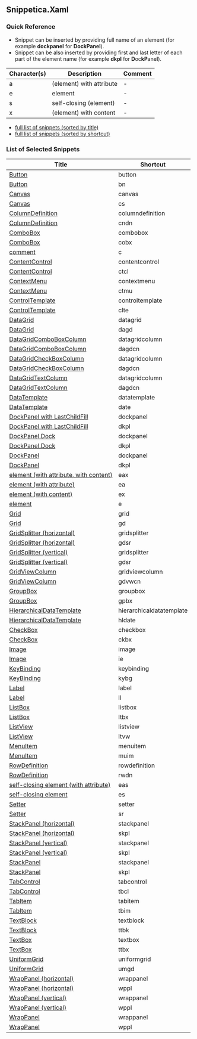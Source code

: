 ﻿## Snippetica.Xaml

### Quick Reference

* Snippet can be inserted by providing full name of an element (for example **dockpanel** for **DockPanel**).
* Snippet can be also inserted by providing first and last letter of each part of the element name (for example **dkpl** for **D**oc**kP**ane**l**).

Character\(s\) | Description | Comment
------------ | ----------- | -------
a|\(element\) with attribute|\-
e|element|\-
s|self\-closing \(element\)|\-
x|\(element\) with content|\-

* [full list of snippets (sorted by title)](SnippetsByTitle.md)
* [full list of snippets (sorted by shortcut)](SnippetsByShortcut.md)

### List of Selected Snippets

Title | Shortcut
----- | --------
[Button](Button.snippet)|button
[Button](Button_.snippet)|bn
[Canvas](Canvas.snippet)|canvas
[Canvas](Canvas_.snippet)|cs
[ColumnDefinition](ColumnDefinition.snippet)|columndefinition
[ColumnDefinition](ColumnDefinition_.snippet)|cndn
[ComboBox](ComboBox.snippet)|combobox
[ComboBox](ComboBox_.snippet)|cobx
[comment](Comment.snippet)|c
[ContentControl](ContentControl.snippet)|contentcontrol
[ContentControl](ContentControl_.snippet)|ctcl
[ContextMenu](ContextMenu.snippet)|contextmenu
[ContextMenu](ContextMenu_.snippet)|ctmu
[ControlTemplate](ControlTemplate.snippet)|controltemplate
[ControlTemplate](ControlTemplate_.snippet)|clte
[DataGrid](DataGrid.snippet)|datagrid
[DataGrid](DataGrid_.snippet)|dagd
[DataGridComboBoxColumn](DataGridComboBoxColumn.snippet)|datagridcolumn
[DataGridComboBoxColumn](DataGridComboBoxColumn_.snippet)|dagdcn
[DataGridCheckBoxColumn](DataGridCheckBoxColumn.snippet)|datagridcolumn
[DataGridCheckBoxColumn](DataGridCheckBoxColumn_.snippet)|dagdcn
[DataGridTextColumn](DataGridTextColumn.snippet)|datagridcolumn
[DataGridTextColumn](DataGridTextColumn_.snippet)|dagdcn
[DataTemplate](DataTemplate.snippet)|datatemplate
[DataTemplate](DataTemplate_.snippet)|date
[DockPanel with LastChildFill](DockPanelLastChildFill.snippet)|dockpanel
[DockPanel with LastChildFill](DockPanelLastChildFill_.snippet)|dkpl
[DockPanel\.Dock](DockPanelDock.snippet)|dockpanel
[DockPanel\.Dock](DockPanelDock_.snippet)|dkpl
[DockPanel](DockPanel.snippet)|dockpanel
[DockPanel](DockPanel_.snippet)|dkpl
[element \(with attribute, with content\)](ElementWithAttributeWithContent.snippet)|eax
[element \(with attribute\)](ElementWithAttribute.snippet)|ea
[element \(with content\)](ElementWithContent.snippet)|ex
[element](Element.snippet)|e
[Grid](Grid.snippet)|grid
[Grid](Grid_.snippet)|gd
[GridSplitter \(horizontal\)](GridSplitterHorizontal.snippet)|gridsplitter
[GridSplitter \(horizontal\)](GridSplitterHorizontal_.snippet)|gdsr
[GridSplitter \(vertical\)](GridSplitterVertical.snippet)|gridsplitter
[GridSplitter \(vertical\)](GridSplitterVertical_.snippet)|gdsr
[GridViewColumn](GridViewColumn.snippet)|gridviewcolumn
[GridViewColumn](GridViewColumn_.snippet)|gdvwcn
[GroupBox](GroupBox.snippet)|groupbox
[GroupBox](GroupBox_.snippet)|gpbx
[HierarchicalDataTemplate](HierarchicalDataTemplate.snippet)|hierarchicaldatatemplate
[HierarchicalDataTemplate](HierarchicalDataTemplate_.snippet)|hldate
[CheckBox](CheckBox.snippet)|checkbox
[CheckBox](CheckBox_.snippet)|ckbx
[Image](Image.snippet)|image
[Image](Image_.snippet)|ie
[KeyBinding](KeyBinding.snippet)|keybinding
[KeyBinding](KeyBinding_.snippet)|kybg
[Label](Label.snippet)|label
[Label](Label_.snippet)|ll
[ListBox](ListBox.snippet)|listbox
[ListBox](ListBox_.snippet)|ltbx
[ListView](ListView.snippet)|listview
[ListView](ListView_.snippet)|ltvw
[MenuItem](MenuItem.snippet)|menuitem
[MenuItem](MenuItem_.snippet)|muim
[RowDefinition](RowDefinition.snippet)|rowdefinition
[RowDefinition](RowDefinition_.snippet)|rwdn
[self\-closing element \(with attribute\)](SelfClosingElementWithAttribute.snippet)|eas
[self\-closing element](SelfClosingElement.snippet)|es
[Setter](Setter.snippet)|setter
[Setter](Setter_.snippet)|sr
[StackPanel \(horizontal\)](StackPanelHorizontal.snippet)|stackpanel
[StackPanel \(horizontal\)](StackPanelHorizontal_.snippet)|skpl
[StackPanel \(vertical\)](StackPanelVertical.snippet)|stackpanel
[StackPanel \(vertical\)](StackPanelVertical_.snippet)|skpl
[StackPanel](StackPanel.snippet)|stackpanel
[StackPanel](StackPanel_.snippet)|skpl
[TabControl](TabControl.snippet)|tabcontrol
[TabControl](TabControl_.snippet)|tbcl
[TabItem](TabItem.snippet)|tabitem
[TabItem](TabItem_.snippet)|tbim
[TextBlock](TextBlock.snippet)|textblock
[TextBlock](TextBlock_.snippet)|ttbk
[TextBox](TextBox.snippet)|textbox
[TextBox](TextBox_.snippet)|ttbx
[UniformGrid](UniformGrid.snippet)|uniformgrid
[UniformGrid](UniformGrid_.snippet)|umgd
[WrapPanel \(horizontal\)](WrapPanelHorizontal.snippet)|wrappanel
[WrapPanel \(horizontal\)](WrapPanelHorizontal_.snippet)|wppl
[WrapPanel \(vertical\)](WrapPanelVertical.snippet)|wrappanel
[WrapPanel \(vertical\)](WrapPanelVertical_.snippet)|wppl
[WrapPanel](WrapPanel.snippet)|wrappanel
[WrapPanel](WrapPanel_.snippet)|wppl
